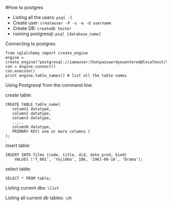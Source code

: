 #How to postgres

* Listing all the users: `psql -l`
* Create user: `createuser -P -s -e -d username`
* Create DB: `createdb tester`
* running postgresql: `psql [database_name]`

Connecting to postgres:

```
from sqlalchemy import create_engine
engine = create_engine("postgresql://iamauser:thatpasswordyouentered@localhost/test")
con = engine.connect()
con.execute()
print engine.table_names() # list all the table names
```

Using Postgresql from the command line:

create table:

```
CREATE TABLE table_name(
   column1 datatype,
   column2 datatype,
   column3 datatype,
   .....
   columnN datatype,
   PRIMARY KEY( one or more columns )
);
```

insert table:

```
INSERT INTO films (code, title, did, date_prod, kind)
    VALUES ('T_601', 'Yojimbo', 106, '1961-06-16', 'Drama');
```

select table:

```
SELECT * FROM table;
```

Listing current dbs: `\list`

Listing all current db tables: `\dt`

